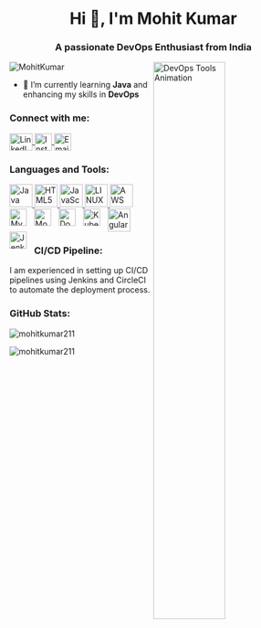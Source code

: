 <h1 align="center">Hi 👋, I'm Mohit Kumar</h1>
<h3 align="center">A passionate DevOps Enthusiast from India</h3>
<img align="right" src="https://simplecoding.dev/assets/devops.gif" alt="DevOps Tools Animation" width="50%" />
<p align="left">
    <img src="https://komarev.com/ghpvc/?username=mohitkumar211&label=Profile%20views&color=0e75b6&style=flat" alt="MohitKumar" />
</p>


- 🌱 I’m currently learning **Java** and enhancing my skills in **DevOps**

<h3 align="left">Connect with me:</h3>
<p align="left">
    <a href="https://www.linkedin.com/in/mohitkumar211/" target="blank">
        <img align="center" src="https://www.svgrepo.com/show/217760/linkedin.svg" alt="LinkedIn" height="30" width="40" />
    </a>
    <a href="https://www.instagram.com/20_mohitt/" target="blank">
        <img align="center" src="https://cdn.iconscout.com/icon/free/png-512/free-instagram-1868978-1583142.png?f=webp&w=256" alt="Instagram" height="30" width="30" />
    </a>
  <a href="mailto:mohitkhoth845@gmail.com.com" target="_blank">
    <img align="center" src="https://cdn.iconscout.com/icon/free/png-512/free-email-1818372-1541480.png?f=webp&w=256" alt="Email" height="30" width="30" />
</a>

</p>

<h3 align="left">Languages and Tools:</h3>
<p align="left">
   <a href="https://www.java.com/" target="_blank" rel="noreferrer">
    <img src="https://cdn.jsdelivr.net/gh/devicons/devicon/icons/java/java-original.svg" alt="Java" width="40" height="40" />
    </a>
    <a href="https://www.w3.org/html/" target="_blank" rel="noreferrer">
        <img src="https://www.svgrepo.com/show/373669/html.svg" alt="HTML5" width="40" height="40" />
    </a>
    <a href="https://developer.mozilla.org/en-US/docs/Web/JavaScript" target="_blank" rel="noreferrer">
        <img src="https://cdn.worldvectorlogo.com/logos/logo-javascript.svg" alt="JavaScript" width="40" height="40" />
    </a>
  <a href="https://www.linux.org/" target="_blank" rel="noreferrer">
        <img src="https://www.svgrepo.com/show/448236/linux.svg" alt="LINUX" width="40" height="40"/> 
    </a>
    <a href="https://aws.amazon.com/" target="_blank" rel="noreferrer">
        <img src="https://www.svgrepo.com/show/448266/aws.svg" alt="AWS" width="40" height="40" />
    </a>
    <a href="https://angular.io/" target="_blank" rel="noreferrer">
        <img src="https://angular.io/assets/images/logos/angular/angular.svg" alt="AngularJS" width="40" height="40" />
    </a>
    <img align="left" alt="MySQL" width="30px" style="padding-right:10px;" src="https://cdn.jsdelivr.net/gh/devicons/devicon/icons/mysql/mysql-original-wordmark.svg"/>
  <img align="left" alt="MongoDB" width="30px" style="padding-right:10px;" src="https://cdn.jsdelivr.net/gh/devicons/devicon/icons/mongodb/mongodb-original-wordmark.svg"/>
  <img align="left" alt="Docker" width="30px" style="padding-right:10px;" src="https://cdn.jsdelivr.net/gh/devicons/devicon/icons/docker/docker-original-wordmark.svg"/>
  <img align="left" alt="Kubernetes" width="30px" style="padding-right:10px;" src="https://cdn.jsdelivr.net/gh/devicons/devicon/icons/kubernetes/kubernetes-plain-wordmark.svg"/>
  <img align="left" alt="Jenkins" width="30px" style="padding-right:10px;" src="https://cdn.jsdelivr.net/gh/devicons/devicon/icons/jenkins/jenkins-original.svg"/>
</p>

<h3 align="left">CI/CD Pipeline:</h3>
<p align="left">I am experienced in setting up CI/CD pipelines using Jenkins and CircleCI to automate the deployment process.</p>

<h3 align="left">GitHub Stats:</h3>
<p align="left">
    <img align="center" src="https://github-readme-stats.vercel.app/api?username=mohitkumar211&show_icons=true&locale=en" alt="mohitkumar211" />
</p>

<p align="left">
    <img align="center" src="https://github-readme-streak-stats.herokuapp.com/?user=mohitkumar211&" alt="mohitkumar211" />
</p>
